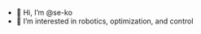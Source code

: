 - 👋 Hi, I’m @se-ko
- 👀 I’m interested in robotics, optimization, and control

<!---
se-ko/se-ko is a ✨ special ✨ repository because its `README.md` (this file) appears on your GitHub profile.
You can click the Preview link to take a look at your changes.
--->
